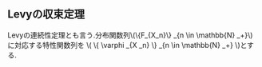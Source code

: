 ## Levyの収束定理
Levyの連続性定理とも言う.分布関数列\\(\\{F_{X_n}\\} _{n \in \mathbb{N} _+}\\)に対応する特性関数列を
\\( \\{ \varphi _{X _n} \\} _{n \in \mathbb{N} _+} \\)とする.
